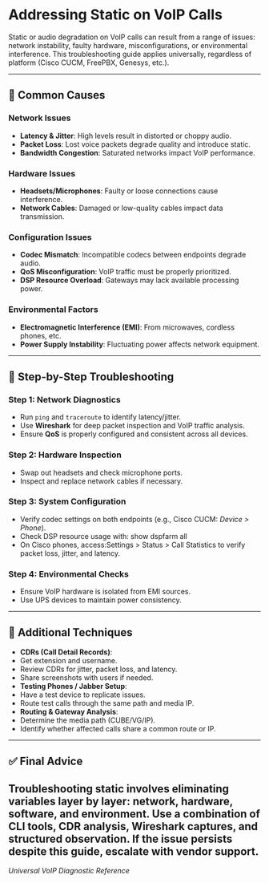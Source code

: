 # Addressing Static on VoIP Calls

Static or audio degradation on VoIP calls can result from a range of issues: network instability, faulty hardware, misconfigurations, or environmental interference. This troubleshooting guide applies universally, regardless of platform (Cisco CUCM, FreePBX, Genesys, etc.).

---
## 🔧 Common Causes

### Network Issues
- **Latency & Jitter**: High levels result in distorted or choppy audio.
- **Packet Loss**: Lost voice packets degrade quality and introduce static.
- **Bandwidth Congestion**: Saturated networks impact VoIP performance.

### Hardware Issues
- **Headsets/Microphones**: Faulty or loose connections cause interference.
- **Network Cables**: Damaged or low-quality cables impact data transmission.

### Configuration Issues
- **Codec Mismatch**: Incompatible codecs between endpoints degrade audio.
- **QoS Misconfiguration**: VoIP traffic must be properly prioritized.
- **DSP Resource Overload**: Gateways may lack available processing power.

### Environmental Factors
- **Electromagnetic Interference (EMI)**: From microwaves, cordless phones, etc.
- **Power Supply Instability**: Fluctuating power affects network equipment.

---

## 🧭 Step-by-Step Troubleshooting

### Step 1: Network Diagnostics
- Run `ping` and `traceroute` to identify latency/jitter.
- Use **Wireshark** for deep packet inspection and VoIP traffic analysis.
- Ensure **QoS** is properly configured and consistent across all devices.

### Step 2: Hardware Inspection
- Swap out headsets and check microphone ports.
- Inspect and replace network cables if necessary.

### Step 3: System Configuration
- Verify codec settings on both endpoints (e.g., Cisco CUCM: *Device > Phone*).
- Check DSP resource usage with: show dspfarm all
- On Cisco phones, access:Settings > Status > Call Statistics
to verify packet loss, jitter, and latency.
### Step 4: Environmental Checks
- Ensure VoIP hardware is isolated from EMI sources.
- Use UPS devices to maintain power consistency.
---
## 🧪 Additional Techniques
- **CDRs (Call Detail Records)**:
- Get extension and username.
- Review CDRs for jitter, packet loss, and latency.
- Share screenshots with users if needed.
- **Testing Phones / Jabber Setup**:
- Have a test device to replicate issues.
- Route test calls through the same path and media IP.
- **Routing & Gateway Analysis**:
- Determine the media path (CUBE/VG/IP).
- Identify whether affected calls share a common route or IP.
---
## ✅ Final Advice
Troubleshooting static involves eliminating variables layer by layer: network, hardware, software, and environment. Use a combination of CLI tools, CDR analysis, Wireshark captures, and structured observation.
If the issue persists despite this guide, escalate with vendor support.
---
*Universal VoIP Diagnostic Reference* 
